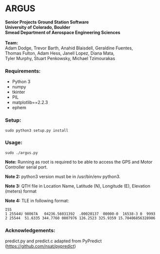 ARGUS
=======

__Senior Projects Ground Station Software__<br />
__University of Colorado, Boulder__<br />
__Smead Department of Aerospace Engineering Sciences__ <br />
<br />
__Team:__ <br />
Adam Dodge, Trevor Barth, Anahid Blaisdell, Geraldine Fuentes,<br />
Thomas Fulton, Adam Hess, Janell Lopez, Diana Mata, <br />
Tyler Murphy, Stuart Penkowsky, Michael Tzimourakas

### Requirements:

  - Python 3
  - numpy
  - tkinter
  - PIL
  - matplotlib==2.2.3
  - ephem

### Setup:

```
sudo python3 setup.py install 
```

### Usage:

```sudo ./argus.py```

__Note:__ Running as root is required to be able to access the GPS and Motor Controller serial port.

__Note 2:__ python3 version must be in /usr/bin/env python3.

__Note 3:__ QTH file in Location Name, Latitude (N), Longitude (E), Elevation (meters) format

__Note 4:__ TLE in following format:
```
ISS
1 25544U 98067A   04236.56031392  .00020137  00000-0  16538-3 0  9993
2 25544  51.6335 344.7760 0007976 126.2523 325.9359 15.70406856328906
```

### Acknowledgements:
predict.py and predict.c adapted from PyPredict (https://github.com/nsat/pypredict)
